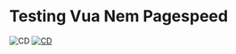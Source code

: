 # Testing Vua Nem Pagespeed

![CD](https://github.com/hieumdd/pagespeed_vuanem/workflows/.github/workflows/main.yaml/badge.svg)
[![CD](https://github.com/pagespeed_vuanem/workflows/.github/workflows/main.yaml/badge.svg)](https://github.com/pagespeed_vuanem/workflows/actions)
